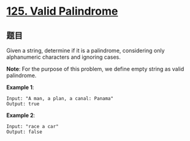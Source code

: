 # [125. Valid Palindrome](https://leetcode-cn.com/problems/valid-palindrome/)

## 题目

Given a string, determine if it is a palindrome, considering only alphanumeric characters and ignoring cases.

**Note**: For the purpose of this problem, we define empty string as valid palindrome.

**Example 1**:
```
Input: "A man, a plan, a canal: Panama"
Output: true
```

**Example 2**:
```
Input: "race a car"
Output: false
```